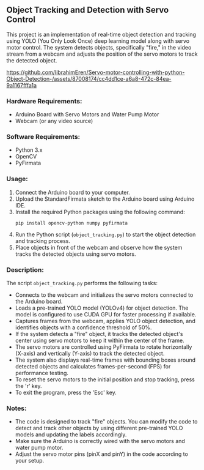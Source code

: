## Object Tracking and Detection with Servo Control

This project is an implementation of real-time object detection and tracking using YOLO (You Only Look Once) deep learning model along with servo motor control. The system detects objects, specifically "fire," in the video stream from a webcam and adjusts the position of the servo motors to track the detected object.





https://github.com/IibrahimEren/Servo-motor-controlling-with-python-Object-Detection-/assets/87008174/cc4dd1ce-a6a8-472c-84ea-9a1167fffa1a





### Hardware Requirements:
- Arduino Board with Servo Motors and Water Pump Motor
- Webcam (or any video source)

### Software Requirements:
- Python 3.x
- OpenCV
- PyFirmata

### Usage:

1. Connect the Arduino board to your computer.
2. Upload the StandardFirmata sketch to the Arduino board using Arduino IDE.
3. Install the required Python packages using the following command:
   ```
   pip install opencv-python numpy pyfirmata
   ```
4. Run the Python script (`object_tracking.py`) to start the object detection and tracking process.
5. Place objects in front of the webcam and observe how the system tracks the detected objects using servo motors.

### Description:

The script `object_tracking.py` performs the following tasks:
- Connects to the webcam and initializes the servo motors connected to the Arduino board.
- Loads a pre-trained YOLO model (YOLOv4) for object detection. The model is configured to use CUDA GPU for faster processing if available.
- Captures frames from the webcam, applies YOLO object detection, and identifies objects with a confidence threshold of 50%.
- If the system detects a "fire" object, it tracks the detected object's center using servo motors to keep it within the center of the frame.
- The servo motors are controlled using PyFirmata to rotate horizontally (X-axis) and vertically (Y-axis) to track the detected object.
- The system also displays real-time frames with bounding boxes around detected objects and calculates frames-per-second (FPS) for performance testing.
- To reset the servo motors to the initial position and stop tracking, press the 'r' key.
- To exit the program, press the 'Esc' key.

### Notes:

- The code is designed to track "fire" objects. You can modify the code to detect and track other objects by using different pre-trained YOLO models and updating the labels accordingly.
- Make sure the Arduino is correctly wired with the servo motors and water pump motor.
- Adjust the servo motor pins (pinX and pinY) in the code according to your setup.
